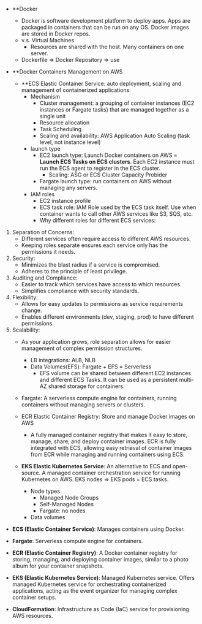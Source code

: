 - **Docker
	- Docker is software development platform to deploy apps. Apps are packaged in containers that can be run on any OS. Docker images are stored in Docker repos.
	- v.s. Virtual Machines
		- Resources are shared with the host. Many containers on one server.
	- Dockerfile => Docker Repository => use

- **Docker Containers Management on AWS
	- **ECS Elastic Container Service: auto deployment, scaling and management of containerized applications
		- Mechanism
			- Cluster management: a grouping of container instances (EC2 instances or Fargate tasks) that are managed together as a single unit
			- Resource allocation
			- Task Scheduling
			- Scaling and availability: AWS Application Auto Scaling (task level, not instance level)
		- launch type
			- EC2 launch type: Launch Docker containers on AWS = **Launch ECS Tasks on ECS clusters**. Each EC2 instance must run the ECS agent to register in the ECS cluster.
				- Scaling: ASG or ECS Cluster Capacity Probider
			- Fargate launch type: run containers on AWS without managing any servers.
		- IAM roles 
			- EC2 instance profile
			- ECS task role: IAM Role used by the ECS task itself. Use when container wants to call other AWS services like S3, SQS, etc.
			- Why different roles for different ECS services:

1. Separation of Concerns:
    - Different services often require access to different AWS resources.
    - Keeping roles separate ensures each service only has the permissions it needs.
2. Security:
    - Minimizes the blast radius if a service is compromised.
    - Adheres to the principle of least privilege.
3. Auditing and Compliance:
    - Easier to track which services have access to which resources.
    - Simplifies compliance with security standards.
4. Flexibility:
    - Allows for easy updates to permissions as service requirements change.
    - Enables different environments (dev, staging, prod) to have different permissions.
5. Scalability:
    - As your application grows, role separation allows for easier management of complex permission structures.
		- LB integrations: ALB, NLB
		- Data Volumes(EFS): Fargate + EFS = Serverless
			- EFS volume can be shared between different EC2 instances and different ECS Tasks. It can be used as a persistent multi-AZ shared storage for containers.
	
	- Fargate: A serverless compute engine for containers, running containers without managing servers or clusters.
	- ECR Elastic Container Registry: Store and manage Docker images on AWS
		- A fully managed container registry that makes it easy to store, manage, share, and deploy container images. ECR is fully integrated with ECS, allowing easy retrieval of container images from ECR while managing and running containers using ECS.
	- **EKS Elastic Kubernetes Service**: An alternative to ECS and open-source. A managed container orchestration service for running Kubernetes on AWS. EKS nodes => EKS pods = ECS tasks.
		- Node types
			- Managed Node Groups
			- Self-Managed Nodes
			- Fargate: no nodes
		- Data volumes
	
- **ECS (Elastic Container Service)**: Manages containers using Docker.
- **Fargate**: Serverless compute engine for containers.

- **ECR (Elastic Container Registry)**: A Docker container registry for storing, managing, and deploying container images, similar to a photo album for your container snapshots.

- **EKS (Elastic Kubernetes Service)**: Managed Kubernetes service. Offers managed Kubernetes service for orchestrating containerized applications, acting as the event organizer for managing complex container setups.

- **CloudFormation**: Infrastructure as Code (IaC) service for provisioning AWS resources.